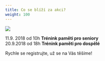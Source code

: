 ```yaml
---
title: Co se blíží za akci?
weight: 100
---
```

![](/images/uploads/komentovana_prochazka_lesostepi.jpg)

11.9. 2018 od 10h **Trénink paměti pro seniory**\
20.9.2018 od 18h **Trénink paměti pro dospělé**

Rychle se registrujte, už se na Vás těšíme!
